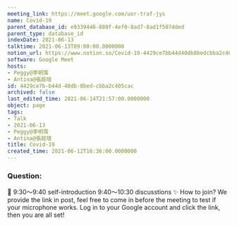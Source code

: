 ```yaml
---
meeting_link: https://meet.google.com/uor-traf-jys
name: Covid-19
parent_database_id: e9339446-880f-4ef0-8ad7-8ad1f507dded
parent_type: database_id
indexDate: 2021-06-13
talktime: 2021-06-13T09:00:00.0000000
notion_url: https://www.notion.so/Covid-19-4429ce7bb44d40db8bedcbba2c405cac
software: Google Meet
hosts:
- Peggy@李明霈
- Antina@張庭瑄
id: 4429ce7b-b44d-40db-8bed-cbba2c405cac
archived: false
last_edited_time: 2021-06-14T21:57:00.0000000
object: page
tags:
- Talk
- 2021-06-13
- Peggy@李明霈
- Antina@張庭瑄
title: Covid-19
created_time: 2021-06-12T16:36:00.0000000
---
```


### Question:


   
   
   
   
   
📅
9:30～9:40 self-introduction
9:40～10:30 discusstions
✨
How to join?
We provide the link in post, feel free to come in before the meeting to test if your microphone works. Log in to your Google account and click the link, then you are all set!

